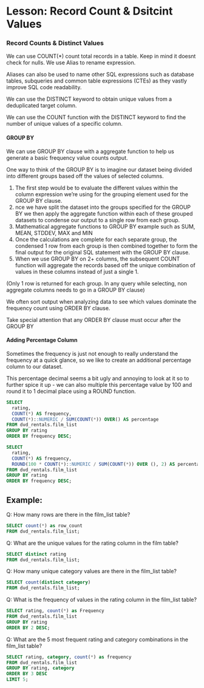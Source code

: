 # Lesson: Record Count & Dsitcint Values

### Record Counts & Distinct Values
We can use COUNT(*) count total records in a table. Keep in mind it doesnt check for nulls. We use Alias to rename expression. 

Aliases can also be used to name other SQL expressions such as database tables, subqueries and common table expressions (CTEs) as they vastly improve SQL code readability.

We can use the DISTINCT keyword to obtain unique values from a deduplicated target column.

We can use the COUNT function with the DISTINCT keyword to find the number of unique values of a specific column.


#### GROUP BY 
We can use GROUP BY clause with a aggregate function to help us generate a basic frequency value counts output. 

One way to think of the GROUP BY is to imagine our dataset being divided into different groups based off the values of selected columns.

1. The first step would be to evaluate the different values within the column expression we’re using for the grouping element used for the GROUP BY clause.
2. nce we have split the dataset into the groups specified for the GROUP BY we then apply the aggregate function within each of these grouped datasets to condense our output to a single row from each group.
3. Mathematical aggregate functions to GROUP BY example such as SUM, MEAN, STDDEV, MAX and MIN
4. Once the calculations are complete for each separate group, the condensed 1 row from each group is then combined together to form the final output for the original SQL statement with the GROUP BY clause. 
5. When we use GROUP BY on 2+ columns, the subsequent COUNT function will aggregate the records based off the unique combination of values in these columns instead of just a single 1.

 (Only 1 row is returned for each group. In any query while selecting, non aggregate columns needs to go in a GROUP BY clause) 

We often sort output when analyzing data to see which values dominate the frequency count using ORDER BY clause.

Take special attention that any ORDER BY clause must occur after the GROUP BY


#### Adding Percentage Column

Sometimes the frequency is just not enough to really understand the frequency at a quick glance, so we like to create an additional percentage column to our dataset.

This percentage decimal seems a bit ugly and annoying to look at it so to further spice it up - we can also multiple this percentage value by 100 and round it to 1 decimal place using a ROUND function.
``` SQL 
SELECT
  rating, 
  COUNT(*) AS frequency,
  COUNT(*)::NUMERIC / SUM(COUNT(*)) OVER() AS percentage
FROM dvd_rentals.film_list
GROUP BY rating
ORDER BY frequency DESC;
``` 

``` SQL 
SELECT
  rating,
  COUNT(*) AS frequency,
  ROUND(100 * COUNT(*)::NUMERIC / SUM(COUNT(*)) OVER (), 2) AS percentage
FROM dvd_rentals.film_list
GROUP BY rating
ORDER BY frequency DESC;
``` 

## Example: 

Q: How many rows are there in the film_list table?

```SQL 
SELECT count(*) as row_count
FROM dvd_rentals.film_list;
```

Q: What are the unique values for the rating column in the film table?

```SQL 
SELECT distinct rating 
FROM dvd_rentals.film_list;
```

Q: How many unique category values are there in the film_list table?

```SQL 
SELECT count(distinct category)
FROM dvd_rentals.film_list;
```

Q: What is the frequency of values in the rating column in the film_list table?

``` SQL 
SELECT rating, count(*) as Frequency
FROM dvd_rentals.film_list
GROUP BY rating
ORDER BY 2 DESC;
```

Q: What are the 5 most frequent rating and category combinations in the film_list table?

```SQL 
SELECT rating, category, count(*) as frequency
FROM dvd_rentals.film_list
GROUP BY rating, category
ORDER BY 3 DESC
LIMIT 5; 
```